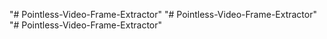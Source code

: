 "# Pointless-Video-Frame-Extractor" 
"# Pointless-Video-Frame-Extractor" 
"# Pointless-Video-Frame-Extractor" 
